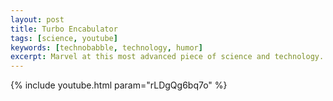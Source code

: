 ```yaml
---
layout: post
title: Turbo Encabulator
tags: [science, youtube]
keywords: [technobabble, technology, humor]
excerpt: Marvel at this most advanced piece of science and technology.
---
```


{% include youtube.html param="rLDgQg6bq7o" %}
